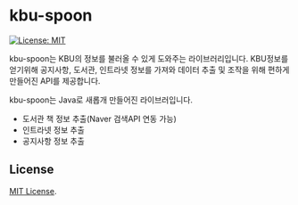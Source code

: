 # kbu-spoon

[![License: MIT](https://img.shields.io/badge/License-MIT-yellow.svg)](https://opensource.org/licenses/MIT)

kbu-spoon는 KBU의 정보를 불러올 수 있게 도와주는 라이브러리입니다. KBU정보를 얻기위해 공지사항, 도서관, 인트라넷 정보를 가져와 데이터 추출 및 조작을 위해 편하게 만들어진 API를 제공합니다.

kbu-spoon는 Java로 새롭개 만들어진 라이브러입니다. 
+ 도서관 책 정보 추출(Naver 검색API 연동 가능)
+ 인트라넷 정보 추출
+ 공지사항 정보 추출


## License
[MIT License](License).
